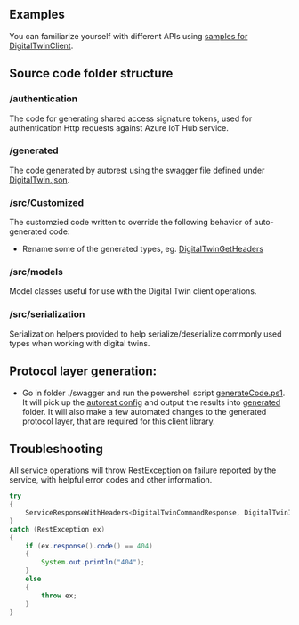 ## Examples

You can familiarize yourself with different APIs using [samples for DigitalTwinClient](https://github.com/Azure/azure-iot-sdk-java/tree/main/service/iot-service-samples/digitaltwin-service-samples).

## Source code folder structure

### /authentication

The code for generating shared access signature tokens, used for authentication Http requests against Azure IoT Hub service.

### /generated

The code generated by autorest using the swagger file defined under [DigitalTwin.json](https://github.com/Azure/azure-iot-sdk-java/blob/main/service/iot-service-client/src/main/java/com/microsoft/azure/sdk/iot/service/digitaltwin/swagger/digitalTwin.json).

### /src/Customized

The customzied code written to override the following behavior of auto-generated code:

- Rename some of the generated types, eg. [DigitalTwinGetHeaders](https://github.com/Azure/azure-iot-sdk-java/blob/main/service/iot-service-client/src/main/java/com/microsoft/azure/sdk/iot/service/digitaltwin/customized/DigitalTwinGetHeaders.java)

### /src/models

Model classes useful for use with the Digital Twin client operations.

### /src/serialization

Serialization helpers provided to help serialize/deserialize commonly used types when working with digital twins.

## Protocol layer generation:
- Go in folder ./swagger and run the powershell script [generateCode.ps1](https://github.com/Azure/azure-iot-sdk-java/blob/main/service/iot-service-client/src/main/java/com/microsoft/azure/sdk/iot/service/digitaltwin/swagger/generate.ps1). It will pick up the [autorest config](./swagger/readme.md) and output the results into [generated](./generated) folder. It will also make a few automated changes to the generated protocol layer, that are required for this client library.

## Troubleshooting

All service operations will throw RestException on failure reported by the service, with helpful error codes and other information.

```java
try
{
    ServiceResponseWithHeaders<DigitalTwinCommandResponse, DigitalTwinInvokeCommandHeaders> commandResponse = client.invokeCommandWithResponse(digitalTwinid, commandName, commandInput, options);
}
catch (RestException ex)
{
    if (ex.response().code() == 404)
    {
        System.out.println("404");
    }
    else
    {
        throw ex;
    }
}
```